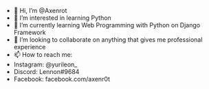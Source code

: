 - 👋 Hi, I’m @Axenrot
- 👀 I’m interested in learning Python
- 🌱 I’m currently learning Web Programming with Python on Django Framework
- 💞️ I’m looking to collaborate on anything that gives me professional experience
- 📫 How to reach me:
- Instagram: @yurileon_
- Discord: Lennon#9684
- Facebook: facebook.com/axenr0t

<!---
Axenrot/Axenrot is a ✨ special ✨ repository because its `README.md` (this file) appears on your GitHub profile.
You can click the Preview link to take a look at your changes.
--->
